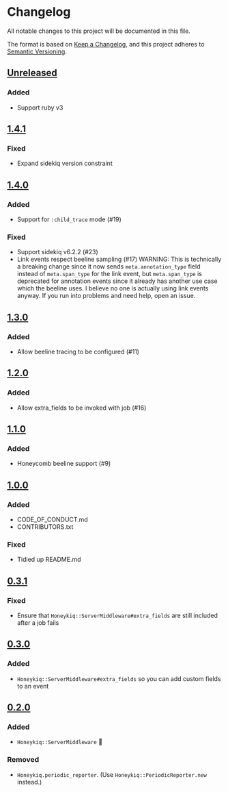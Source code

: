 # Changelog
All notable changes to this project will be documented in this file.

The format is based on [Keep a Changelog](https://keepachangelog.com/en/1.0.0/),
and this project adheres to [Semantic Versioning](https://semver.org/spec/v2.0.0.html).

## [Unreleased]
### Added
- Support ruby v3

## [1.4.1]
### Fixed
- Expand sidekiq version constraint

## [1.4.0]
### Added
- Support for `:child_trace` mode (#19)

### Fixed
- Support sidekiq v6.2.2 (#23)
- Link events respect beeline sampling (#17)
  WARNING: This is technically a breaking change since it now sends
  `meta.annotation_type` field instead of `meta.span_type` for the link event,
  but `meta.span_type` is deprecated for annotation events since it already has
  another use case which the beeline uses. I believe no one is actually using
  link events anyway. If you run into problems and need help, open an issue.

## [1.3.0]
### Added
- Allow beeline tracing to be configured (#11)

## [1.2.0]
### Added
- Allow extra_fields to be invoked with job (#16)

## [1.1.0]
### Added
- Honeycomb beeline support (#9)

## [1.0.0]
### Added
- CODE_OF_CONDUCT.md
- CONTRIBUTORS.txt

### Fixed
- Tidied up README.md

## [0.3.1]
### Fixed
- Ensure that `Honeykiq::ServerMiddleware#extra_fields` are still included after a job fails

## [0.3.0]
### Added
- `Honeykiq::ServerMiddleware#extra_fields` so you can add custom fields to an event

## [0.2.0]
### Added
- `Honeykiq::ServerMiddleware` 🙌

### Removed
- `Honeykiq.periodic_reporter`. (Use `Honeykiq::PeriodicReporter.new` instead.)

[Unreleased]: https://github.com/carwow/honeykiq/compare/v1.4.1...HEAD
[1.4.1]: https://github.com/carwow/honeykiq/compare/v1.4.0...v1.4.1
[1.4.0]: https://github.com/carwow/honeykiq/compare/v1.3.0...v1.4.0
[1.3.0]: https://github.com/carwow/honeykiq/compare/v1.2.0...v1.3.0
[1.2.0]: https://github.com/carwow/honeykiq/compare/v1.1.0...v1.2.0
[1.1.0]: https://github.com/carwow/honeykiq/compare/v1.0.0...v1.1.0
[1.0.0]: https://github.com/carwow/honeykiq/compare/v0.3.1...v1.0.0
[0.3.1]: https://github.com/carwow/honeykiq/compare/v0.3.0...v0.3.1
[0.3.0]: https://github.com/carwow/honeykiq/compare/v0.2.0...v0.3.0
[0.2.0]: https://github.com/carwow/honeykiq/compare/v0.1.0...v0.2.0
